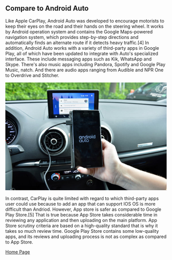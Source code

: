 ## Compare to Android Auto

Like Apple CarPlay, Android Auto was developed to encourage motorists to keep their eyes on the road and their hands on the steering wheel. It works by Android operation system and contains the Google Maps-powered navigation system, which provides step-by-step directions and automatically finds an alternate route if it detects heavy traffic.[4] In addition, Android Auto works with a variety of third-party apps in Google Play, all of which have been updated to integrate with Auto's specialized interface. These include messaging apps such as Kik, WhatsApp and Skype. There's also music apps including Pandora, Spotify and Google Play Music, natch. And there are audio apps ranging from Audible and NPR One to Overdrive and Stitcher.

![Android Auto](image/rg-android-auto-5-720x720.jpg)

In contrast, CarPlay is quite limited with regard to which third-party apps user could use because to add an app that can support IOS OS is more difficult than Andriod. However, App store is safer as compared to Google Play Store.[5] That is true because App Store takes considerable time in reviewing any application and then uploading on the main platform. App Store scrutiny criteria are based on a high-quality standard that is why it takes so much review time. Google Play Store contains some low-quality apps, and its reviews and uploading process is not as complex as compared to App Store.

[Home Page](https://xuniong123-jinchao.github.io/EDCI-337-Project4/)
